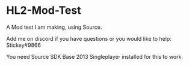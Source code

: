 # HL2-Mod-Test
A Mod test I am making, using Source.



Add me on discord if you have questions or you would like to help:
Stickey#9866


You need Source SDK Base 2013 Singleplayer installed for this to work.
